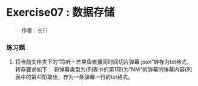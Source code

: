 # Exercise07 : 数据存储
> **作者**：长行

### 练习题
1. 将当前文件夹下的“聆听丶芒果鱼直播间时间切片弹幕.json”转存为txt格式，转存要求如下：
将弹幕类型为(列表中的第1项)为“NM”的弹幕的弹幕内容(列表中的第4项)取出，存为一条弹幕一行的txt格式。
